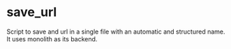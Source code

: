 # save_url
Script to save and url in a single file with an automatic and structured name. It uses monolith as its backend.

